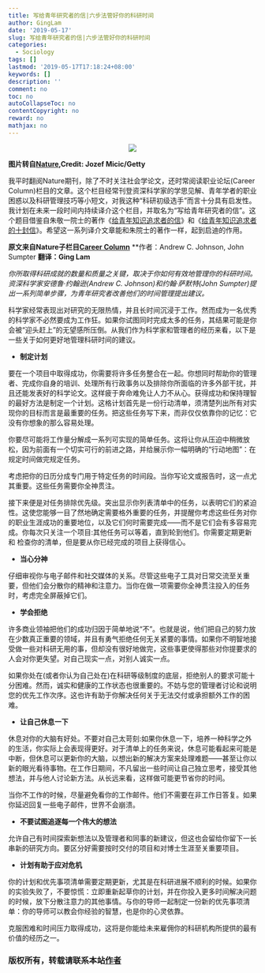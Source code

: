 ```yaml
---
title: 写给青年研究者的信|六步法管好你的科研时间
author: GingLam
date: '2019-05-17'
slug: 写给青年研究者的信|六步法管好你的科研时间
categories:
  - Sociology
tags: []
lastmod: '2019-05-17T17:18:24+08:00'
keywords: []
description: ''
comment: no
toc: no
autoCollapseToc: no
contentCopyright: no
reward: no
mathjax: no
---
```

<div align=center><img src="https://media.nature.com/w800/magazine-assets/d41586-019-00973-6/d41586-019-00973-6_16562718.jpg"></div>
<div align=center>
</div>

**图片转自[Nature](https://media.nature.com/w800/magazine-assets/d41586-019-00973-6/d41586-019-00973-6_16562718.jpg/),Credit: Jozef Micic/Getty**

我平时翻阅Nature期刊，除了不时关注社会学论文，还时常阅读职业论坛(Career Column)栏目的文章。这个栏目经常刊登资深科学家的学思见解、青年学者的职业困惑以及科研管理技巧等小短文，对我这种“科研初级选手”而言十分具有启发性。我计划在未来一段时间内持续译介这个栏目，并取名为“写给青年研究者的信”。这个题目借鉴自朱敬一院士的著作《[给青年知识追求者的信](https://www.books.com.tw/products/0010348002)》和《[给青年知识追求者的十封信](https://www.books.com.tw/products/E050030418)》。希望这一系列译介文章能和朱院士的著作一样，起到启迪的作用。

**原文来自Nature子栏目[Career Column](https://www.nature.com/articles/d41586-019-00973-6/)**
**作者：Andrew C. Johnson, John Sumpter
**翻译：Ging Lam**

*你所取得科研成就的数量和质量之关键，取决于你如何有效地管理你的科研时间。资深科学家安德鲁·约翰逊(Andrew C. Johnson)和约翰·萨默特(John Sumpter)提出一系列简单步骤，为青年研究者改善他们的时间管理提出建议。*

科学家经常表现出对研究的无限热情，并且长时间沉浸于工作。然而成为一名优秀的科学家不必然要成为工作狂。如果你试图同时完成太多的任务，其结果可能是你会被“迎头赶上”的无望感所压倒。从我们作为科学家和管理者的经历来看，以下是一些关于如何更好地管理科研时间的建议。

<!--more-->


-	**制定计划**

要在一个项目中取得成功，你需要将许多任务整合在一起。你想同时帮助你的管理者、完成你自身的培训、处理所有行政事务以及排除你所面临的许多外部干扰，并且还能发表好的科学论文。这样疲于奔命难免让人力不从心。获得成功和保持理智的最好方法是制定一个计划。这格计划首先是一份行动清单，须清楚列出所有对实现你的目标而言是最重要的任务。把这些任务写下来，而非仅仅依靠你的记忆：它没有你想象的那么容易处理。

你要尽可能将工作量分解成一系列可实现的简单任务。这将让你从压迫中稍微放松，因为前面有一个切实可行的前进之路，并给展示你一幅明确的“行动地图”：在规定时间做完规定任务。

考虑把你的日历分成专门用于特定任务的时间段。当你写论文或报告时，这一点尤其重要。这些任务需要你全神贯注。

接下来便是对任务排除优先级。突出显示你列表清单中的任务，以表明它们的紧迫性。这使您能够一目了然地确定需要格外重要的任务，并提醒你考虑这些任务对你的职业生涯成功的重要地位，以及它们何时需要完成——而不是它们会有多容易完成。你每次只关注一个项目:其他任务可以等着，直到轮到他们。你需要定期更新和
检查你的清单，但是要从你已经完成的项目上获得信心。

-	**当心分神**

仔细审视你与电子邮件和社交媒体的关系。尽管这些电子工具对日常交流至关重要，但他们会分散你的精神和注意力。当你在做一项需要你全神贯注投入的任务时，考虑完全屏蔽掉它们。

-	**学会拒绝**

许多商业领袖把他们的成功归因于简单地说“不”。也就是说，他们把自己的努力放在少数真正重要的领域，并且有勇气拒绝任何无关紧要的事情。如果你不明智地接受做一些对科研无用的事，但却没有很好地做完，这些事更使得那些对你提要求的人会对你更失望。对自己现实一点，对别人诚实一点。

如果你处在(或者你认为自己处在)在科研等级制度的底层，拒绝别人的要求可能十分困难。然而，诚实和健康的工作状态也很重要的。不妨与您的管理者讨论和说明您的优先工作次序。这也许有助于你解决任何关于无法交付或承担额外工作的困难。

-	**让自己休息一下**

休息对你的大脑有好处。不要对自己太苛刻:如果你休息一下，培养一种科学之外的生活，你实际上会表现得更好。对于清单上的任务来说，休息可能看起来可能是中断，但休息可以更新你的大脑，以想出新的解决方案来处理难题——甚至让你以新的眼光看待事物。在工作日期间，不凡留出一些时间让自己独立思考，接受其他想法，并与他人讨论新方法。从长远来看，这样做可能更节省你的时间。

当你不工作的时候，尽量避免看你的工作邮件。他们不需要在非工作日答复。如果你延迟回复一些电子邮件，世界不会崩溃。

-	**不要试图追逐每一个伟大的想法**

允许自己有时间探索新想法以及管理者和同事的新建议，但这也会留给你留下一长串新的研究方向。要区分好需要按时交付的项目和对博士生涯至关重要项目。

-	**计划有助于应对危机**

你的计划和优先事项清单需要定期更新，尤其是在科研进展不顺利的时候。如果你的实验失败了，不要惊慌：立即重新起草你的计划，并在你投入更多时间解决问题的时候，放下分散注意力的其他事情。与你的导师一起制定一份新的优先事项清单：你的导师可以教会你经验的智慧，也是你的心灵依靠。

克服困难和时间压力取得成功，这将是你能给未来雇佣你的科研机构所提供的最有价值的经历之一。


### 版权所有，转载请联系本站[作者](mailto:linj83@mail2.sysu.edu.cn)
